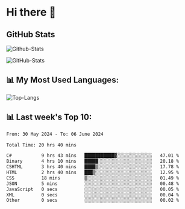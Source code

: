 # Hi there 👋

## GitHub Stats
![Github-Stats](https://github-readme-stats-sigma-five.vercel.app/api?username=ltorson&show_icons=true&theme=radical&count_private=true)

![GitHub-Stats](https://github-readme-stats.vercel.app/api/wakatime?username=LeeTorson&theme=synthwave&size_weight=0.5&count_weight=0.5&title_color=36F9F6&langs_count=10&count_private=true)

## 📊 My Most Used Languages:
![Top-Langs](https://github-readme-stats-sigma-five.vercel.app/api/top-langs/?username=LTorson&layout=compact&langs_count=10)


## 📊 Last week's Top 10:
<!--START_SECTION:waka-->

```txt
From: 30 May 2024 - To: 06 June 2024

Total Time: 20 hrs 40 mins

C#           9 hrs 43 mins   ███████████▓░░░░░░░░░░░░░   47.01 %
Binary       4 hrs 10 mins   █████░░░░░░░░░░░░░░░░░░░░   20.18 %
CSHTML       3 hrs 40 mins   ████▒░░░░░░░░░░░░░░░░░░░░   17.78 %
HTML         2 hrs 40 mins   ███▒░░░░░░░░░░░░░░░░░░░░░   12.95 %
CSS          18 mins         ▒░░░░░░░░░░░░░░░░░░░░░░░░   01.49 %
JSON         5 mins          ░░░░░░░░░░░░░░░░░░░░░░░░░   00.48 %
JavaScript   0 secs          ░░░░░░░░░░░░░░░░░░░░░░░░░   00.05 %
XML          0 secs          ░░░░░░░░░░░░░░░░░░░░░░░░░   00.04 %
Other        0 secs          ░░░░░░░░░░░░░░░░░░░░░░░░░   00.02 %
```

<!--END_SECTION:waka-->

